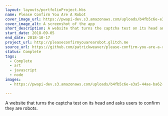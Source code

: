 ```yaml
---
layout: layouts/portfolioProject.hbs
name: Please Confirm You Are A Robot
cover_image_url: https://pwapi-dev.s3.amazonaws.com/uploads/b4fb5c6e-e3a5-44ae-ba62-f0e080df745a
cover_image_alt: A screenshot of the app
short_description: A website that turns the captcha test on its head and asks users to confirm they are robots.
start_date: 2018-09-05
end_date: 2018-10-17
project_url: http://pleaseconfirmyouarearobot.glitch.me
source_url: https://github.com/patrickweaver/please-confirm-you-are-a-robot
status: Complete
tags:
  - Complete
  - art
  - javascript
  - node
images:
  - https://pwapi-dev.s3.amazonaws.com/uploads/b4fb5c6e-e3a5-44ae-ba62-f0e080df745a

---
```


A website that turns the captcha test on its head and asks users to confirm they are robots.